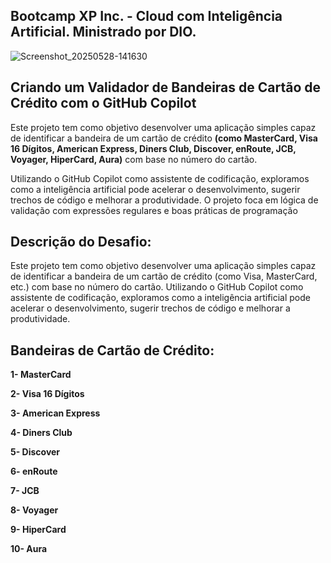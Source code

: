 ## Bootcamp XP Inc. - Cloud com Inteligência Artificial. Ministrado por DIO.

![Screenshot_20250528-141630](https://github.com/user-attachments/assets/ead8d4f0-5da9-46fe-904f-930be30eb7ba)

## Criando um Validador de Bandeiras de Cartão de Crédito com o GitHub Copilot


Este projeto tem como objetivo desenvolver uma aplicação simples capaz de identificar a bandeira de um cartão de crédito **(como    MasterCard,
 Visa 16 Dígitos,
American Express,
 Diners Club,
Discover,
enRoute,
JCB,
Voyager,
HiperCard,
Aura)** com base no número do cartão.

 Utilizando o GitHub Copilot como assistente de codificação, exploramos como a inteligência artificial pode acelerar o desenvolvimento, sugerir trechos de código e melhorar a produtividade. O projeto foca em lógica de validação com expressões regulares e boas práticas de programação 


## Descrição do Desafio: 
Este projeto tem como objetivo desenvolver uma aplicação simples capaz de identificar a bandeira de um cartão de crédito (como Visa, MasterCard, etc.) com base no número do cartão. Utilizando o GitHub Copilot como assistente de codificação, exploramos como a inteligência artificial pode acelerar o desenvolvimento, sugerir trechos de código e melhorar a produtividade. 


## Bandeiras de Cartão de Crédito: 

**1- MasterCard**

**2- Visa 16 Dígitos**

**3- American Express**

**4- Diners Club**

**5- Discover**

**6- enRoute**

**7- JCB**

**8- Voyager**

**9- HiperCard**

**10- Aura** 




